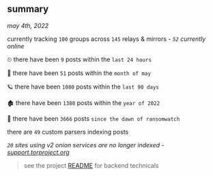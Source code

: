 
## summary
_may 4th, 2022_

currently tracking `100` groups across `145` relays & mirrors - _`52` currently online_

⏲ there have been `9` posts within the `last 24 hours`

🦈 there have been `51` posts within the `month of may`

🪐 there have been `1080` posts within the `last 90 days`

🏚 there have been `1380` posts within the `year of 2022`

🦕 there have been `3666` posts `since the dawn of ransomwatch`

there are `49` custom parsers indexing posts

_`20` sites using v2 onion services are no longer indexed - [support.torproject.org](https://support.torproject.org/onionservices/v2-deprecation/)_

> see the project [README](https://github.com/thetanz/ransomwatch#ransomwatch--) for backend technicals
